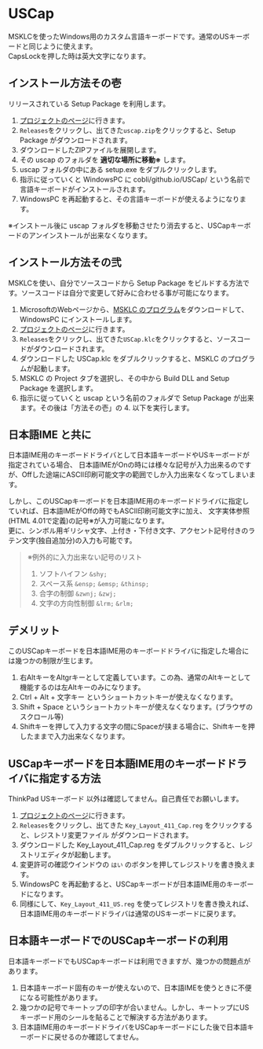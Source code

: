 # USCap
MSKLCを使ったWindows用のカスタム言語キーボードです。通常のUSキーボードと同じように使えます。  
CapsLockを押した時は英大文字になります。

## インストール方法その壱
リリースされている Setup Package を利用します。
1. [プロジェクトのページ](https://github.com/cobli/USCap/)に行きます。
2. `Releases`をクリックし、出てきた`uscap.zip`をクリックすると、Setup Package がダウンロードされます。
3. ダウンロードしたZIPファイルを展開します。
4. その uscap のフォルダを **適切な場所に移動※** します。
5. uscap フォルダの中にある setup.exe をダブルクリックします。
6. 指示に従っていくと WindowsPC に cobli/github.io/USCap/ という名前で言語キーボードがインストールされます。
7. WindowsPC を再起動すると、その言語キーボードが使えるようになります。

※インストール後に uscap フォルダを移動させたり消去すると、USCapキーボードのアンインストールが出来なくなります。

## インストール方法その弐
MSKLCを使い、自分でソースコードから Setup Package をビルドする方法です。ソースコードは自分で変更して好みに合わせる事が可能になります。  
1. MicrosoftのWebページから、[MSKLC のプログラム](https://www.microsoft.com/en-us/download/details.aspx?id=102134)をダウンロードして、WindowsPC にインストールします。
2. [プロジェクトのページ](https://github.com/cobli/USCap/)に行きます。
3. `Releases`をクリックし、出てきた`USCap.klc`をクリックすると、ソースコードがダウンロードされます。
4. ダウンロードした USCap.klc をダブルクリックすると、MSKLC のプログラムが起動します。
5. MSKLC の Project タブを選択し、その中から Build DLL and Setup Package を選択します。
6. 指示に従っていくと uscap という名前のフォルダで Setup Package が出来ます。その後は「方法その壱」の 4. 以下を実行します。

## 日本語IME と共に
日本語IME用のキーボードドライバとして日本語キーボードやUSキーボードが指定されている場合、
日本語IMEがOnの時には様々な記号が入力出来るのですが、Offした途端にASCII印刷可能文字の範囲でしか入力出来なくなってしまいます。

しかし、このUSCapキーボードを日本語IME用のキーボードドライバに指定していれば、日本語IMEがOffの時でもASCII印刷可能文字に加え、
文字実体参照(HTML 4.01で定義)の記号※が入力可能になります。  
更に、シンボル用ギリシャ文字、上付き・下付き文字、アクセント記号付きのラテン文字(独自追加分)の入力も可能です。
> ※例外的に入力出来ない記号のリスト
> 1. ソフトハイフン `&shy;`
> 2. スペース系 `&ensp;` `&emsp;` `&thinsp;`
> 3. 合字の制御 `&zwnj;` `&zwj;`
> 4. 文字の方向性制御 `&lrm;` `&rlm;`

## デメリット
このUSCapキーボードを日本語IME用のキーボードドライバに指定した場合には幾つかの制限が生じます。
1. 右AltキーをAltgrキーとして定義しています。この為、通常のAltキーとして機能するのは左Altキーのみになります。
2. Ctrl + Alt + 文字キー というショートカットキーが使えなくなります。
3. Shift + Space というショートカットキーが使えなくなります。(ブラウザのスクロール等)
4. Shiftキーを押して入力する文字の間にSpaceが挟まる場合に、Shiftキーを押したままで入力出来なくなります。

## USCapキーボードを日本語IME用のキーボードドライバに指定する方法
ThinkPad USキーボード 以外は確認してません。自己責任でお願いします。
1. [プロジェクトのページ](https://github.com/cobli/USCap/)に行きます。
2. `Releases`をクリックし、出てきた `Key_Layout_411_Cap.reg` をクリックすると、レジストリ変更ファイル がダウンロードされます。
4. ダウンロードした Key_Layout_411_Cap.reg をダブルクリックすると、レジストリエディタが起動します。
3. 変更許可の確認ウインドウの `はい` のボタンを押してレジストリを書き換えます。
4.  WindowsPC を再起動すると、USCapキーボードが日本語IME用のキーボードになります。
5.  同様にして、`Key_Layout_411_US.reg` を使ってレジストリを書き換えれば、日本語IME用のキーボードドライバは通常のUSキーボードに戻ります。

## 日本語キーボードでのUSCapキーボードの利用
日本語キーボードでもUSCapキーボードは利用できますが、幾つかの問題点があります。
1. 日本語キーボード固有のキーが使えないので、日本語IMEを使うときに不便になる可能性があります。  
2. 幾つかの記号でキートップの印字が合いません。しかし、キートップにUSキーボード用のシールを貼ることで解決する方法があります。
3. 日本語IME用のキーボードドライバをUSCapキーボードにした後で日本語キーボードに戻せるのか確認してません。






